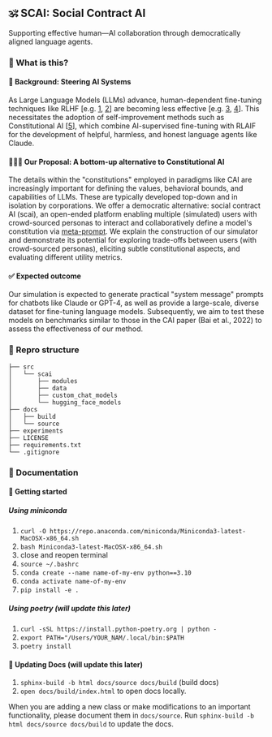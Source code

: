 ##  🕉️ SCAI: Social Contract AI

Supporting effective human—AI collaboration through democratically aligned language agents.


### 🧐 What is this?


#### 🔀 Background: Steering AI Systems
As Large Language Models (LLMs) advance, human-dependent fine-tuning techniques like RLHF [e.g. [1](https://proceedings.neurips.cc/paper_files/paper/2017/file/d5e2c0adad503c91f91df240d0cd4e49-Paper.pdf), [2](https://proceedings.neurips.cc/paper_files/paper/2022/file/b1efde53be364a73914f58805a001731-Paper-Conference.pdf)] are becoming less effective [e.g. [3](https://arxiv.org/pdf/1606.06565.pdf), [4](https://arxiv.org/pdf/2304.00612.pdf)]. This necessitates the adoption of self-improvement methods such as Constitutional AI [[5](https://arxiv.org/pdf/2212.08073.pdf)], which combine AI-supervised fine-tuning with RLAIF for the development of helpful, harmless, and honest language agents like Claude.


#### 🧘🏾‍♀️ Our Proposal: A bottom-up alternative to Constitutional AI 
The details within the "constitutions" employed in paradigms like CAI are increasingly important for defining the values, behavioral bounds, and capabilities of LLMs. These are typically developed top-down and in isolation by corporations. We offer a democratic alternative: social contract AI (scai), an open-ended platform enabling multiple (simulated) users with crowd-sourced personas to interact and collaboratively define a model's constitution via [meta-prompt](https://noahgoodman.substack.com/p/meta-prompt-a-simple-self-improving). We explain the construction of our simulator and demonstrate its potential for exploring trade-offs between users (with crowd-sourced personas), eliciting subtle constitutional aspects, and evaluating different utility metrics.

#### ✅ Expected outcome
Our simulation is expected to generate practical "system message" prompts for chatbots like Claude or GPT-4, as well as provide a large-scale, diverse dataset for fine-tuning language models. Subsequently, we aim to test these models on benchmarks similar to those in the CAI paper (Bai et al., 2022) to assess the effectiveness of our method.



### 📂 Repro structure

```
├── src                  
│   └── scai      
│       ├── modules           
│       ├── data  
│       ├── custom_chat_models   
│       └── hugging_face_models
├── docs                
│   ├── build            
│   └── source           
├── experiments         
├── LICENSE              
├── requirements.txt      
└── .gitignore           
```


### 📖 Documentation
<a name="documentation"></a>

#### 🚀 Getting started 
##### Using miniconda
1. `curl -O https://repo.anaconda.com/miniconda/Miniconda3-latest-MacOSX-x86_64.sh`
2. `bash Miniconda3-latest-MacOSX-x86_64.sh`
3. close and reopen terminal
4. `source ~/.bashrc`
5. `conda create --name name-of-my-env python==3.10`
6. `conda activate name-of-my-env`
7. `pip install -e .` 

##### Using poetry (will update this later)
1. `curl -sSL https://install.python-poetry.org | python -`
2. `export PATH="/Users/YOUR_NAM/.local/bin:$PATH`
3. `poetry install`

#### 📖 Updating Docs (will update this later)
1. `sphinx-build -b html docs/source docs/build` (build docs)
2. `open docs/build/index.html` to open docs locally.  

When you are adding a new class or make modifications to an important functionality, please document them in `docs/source`. Run `sphinx-build -b html docs/source docs/build` to update the docs.